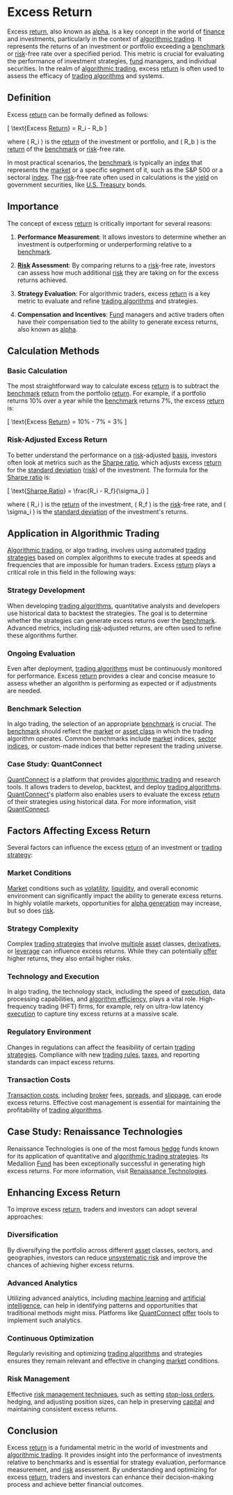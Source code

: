 # Excess Return

Excess [return](../r/return.md), also known as [alpha](../a/alpha.md), is a key concept in the world of [finance](../f/finance.md) and investments, particularly in the context of [algorithmic trading](../a/accountability.md). It represents the returns of an investment or portfolio exceeding a [benchmark](../b/benchmark.md) or [risk](../r/risk.md)-free rate over a specified period. This metric is crucial for evaluating the performance of investment strategies, [fund](../f/fund.md) managers, and individual securities. In the realm of [algorithmic trading](../a/accountability.md), excess [return](../r/return.md) is often used to assess the efficacy of [trading algorithms](../t/trading_algorithms.md) and systems.

## Definition

Excess [return](../r/return.md) can be formally defined as follows:

\[ \text{Excess [Return](../r/return.md)} = R_i - R_b \]

where \( R_i \) is the [return](../r/return.md) of the investment or portfolio, and \( R_b \) is the [return](../r/return.md) of the [benchmark](../b/benchmark.md) or [risk](../r/risk.md)-free rate.

In most practical scenarios, the [benchmark](../b/benchmark.md) is typically an [index](../i/index_instrument.md) that represents the [market](../m/market.md) or a specific segment of it, such as the S&P 500 or a sectoral [index](../i/index_instrument.md). The [risk](../r/risk.md)-free rate often used in calculations is the [yield](../y/yield.md) on government securities, like [U.S. Treasury](../u/u.s._treasury.md) bonds.

## Importance

The concept of excess [return](../r/return.md) is critically important for several reasons:

1. **Performance Measurement**: It allows investors to determine whether an investment is outperforming or underperforming relative to a [benchmark](../b/benchmark.md).
   
2. **[Risk](../r/risk.md) Assessment**: By comparing returns to a [risk](../r/risk.md)-free rate, investors can assess how much additional [risk](../r/risk.md) they are taking on for the excess returns achieved.
   
3. **Strategy Evaluation**: For algorithmic traders, excess [return](../r/return.md) is a key metric to evaluate and refine [trading algorithms](../t/trading_algorithms.md) and strategies.

4. **Compensation and Incentives**: [Fund](../f/fund.md) managers and active traders often have their compensation tied to the ability to generate excess returns, also known as [alpha](../a/alpha.md).

## Calculation Methods

### Basic Calculation

The most straightforward way to calculate excess [return](../r/return.md) is to subtract the [benchmark](../b/benchmark.md) [return](../r/return.md) from the portfolio [return](../r/return.md). For example, if a portfolio returns 10% over a year while the [benchmark](../b/benchmark.md) returns 7%, the excess [return](../r/return.md) is:

\[ \text{Excess [Return](../r/return.md)} = 10\% - 7\% = 3\% \]

### Risk-Adjusted Excess Return

To better understand the performance on a [risk](../r/risk.md)-adjusted [basis](../b/basis.md), investors often look at metrics such as the [Sharpe ratio](../s/sharpe_ratio.md), which adjusts excess [return](../r/return.md) for the [standard deviation](../s/standard_deviation.md) ([risk](../r/risk.md)) of the investment. The formula for the [Sharpe ratio](../s/sharpe_ratio.md) is:

\[ \text{[Sharpe Ratio](../s/sharpe_ratio.md)} = \frac{R_i - R_f}{\sigma_i} \]

where \( R_i \) is the [return](../r/return.md) of the investment, \( R_f \) is the [risk](../r/risk.md)-free rate, and \( \sigma_i \) is the [standard deviation](../s/standard_deviation.md) of the investment's returns.

## Application in Algorithmic Trading

[Algorithmic trading](../a/accountability.md), or algo trading, involves using automated [trading strategies](../t/trading_strategies.md) based on complex algorithms to execute trades at speeds and frequencies that are impossible for human traders. Excess [return](../r/return.md) plays a critical role in this field in the following ways:

### Strategy Development

When developing [trading algorithms](../t/trading_algorithms.md), quantitative analysts and developers use historical data to backtest the strategies. The goal is to determine whether the strategies can generate excess returns over the [benchmark](../b/benchmark.md). Advanced metrics, including [risk](../r/risk.md)-adjusted returns, are often used to refine these algorithms further.

### Ongoing Evaluation

Even after deployment, [trading algorithms](../t/trading_algorithms.md) must be continuously monitored for performance. Excess [return](../r/return.md) provides a clear and concise measure to assess whether an algorithm is performing as expected or if adjustments are needed.

### Benchmark Selection

In algo trading, the selection of an appropriate [benchmark](../b/benchmark.md) is crucial. The [benchmark](../b/benchmark.md) should reflect the [market](../m/market.md) or [asset class](../a/asset_class.md) in which the trading algorithm operates. Common benchmarks include [market](../m/market.md) indices, [sector indices](../s/sector_indices.md), or custom-made indices that better represent the trading universe.

### Case Study: QuantConnect

[QuantConnect](../q/quantconnect.md) is a platform that provides [algorithmic trading](../a/accountability.md) and research tools. It allows traders to develop, backtest, and deploy [trading algorithms](../t/trading_algorithms.md). [QuantConnect](../q/quantconnect.md)'s platform also enables users to evaluate the excess [return](../r/return.md) of their strategies using historical data. For more information, visit [QuantConnect](https://www.quantconnect.com/).

## Factors Affecting Excess Return

Several factors can influence the excess [return](../r/return.md) of an investment or [trading strategy](../t/trading_strategy.md):

### Market Conditions

[Market](../m/market.md) conditions such as [volatility](../v/volatility.md), [liquidity](../l/liquidity.md), and overall economic environment can significantly impact the ability to generate excess returns. In highly volatile markets, opportunities for [alpha generation](../a/alpha_generation.md) may increase, but so does [risk](../r/risk.md).

### Strategy Complexity

Complex [trading strategies](../t/trading_strategies.md) that involve [multiple](../m/multiple.md) [asset](../a/asset.md) classes, [derivatives](../d/derivatives.md), or [leverage](../l/leverage.md) can influence excess returns. While they can potentially [offer](../o/offer.md) higher returns, they also entail higher risks.

### Technology and Execution

In algo trading, the technology stack, including the speed of [execution](../e/execution.md), data processing capabilities, and [algorithm efficiency](../a/algorithm_efficiency.md), plays a vital role. High-frequency trading (HFT) firms, for example, rely on ultra-low latency [execution](../e/execution.md) to capture tiny excess returns at a massive scale.

### Regulatory Environment

Changes in regulations can affect the feasibility of certain [trading strategies](../t/trading_strategies.md). Compliance with new [trading rules](../t/trading_rules.md), [taxes](../t/taxes.md), and reporting standards can impact excess returns.

### Transaction Costs

[Transaction costs](../t/transaction_costs.md), including [broker](../b/broker.md) fees, [spreads](../s/spreads.md), and [slippage](../s/slippage.md), can erode excess returns. Effective cost management is essential for maintaining the profitability of [trading algorithms](../t/trading_algorithms.md).

## Case Study: Renaissance Technologies

Renaissance Technologies is one of the most famous [hedge](../h/hedge.md) funds known for its application of quantitative and [algorithmic trading strategies](../a/algorithmic_trading_strategies.md). Its Medallion [Fund](../f/fund.md) has been exceptionally successful in generating high excess returns. For more information, visit [Renaissance Technologies](https://www.rentec.com/).

## Enhancing Excess Return

To improve excess [return](../r/return.md), traders and investors can adopt several approaches:

### Diversification

By diversifying the portfolio across different [asset](../a/asset.md) classes, sectors, and geographies, investors can reduce [unsystematic risk](../u/unsystematic_risk.md) and improve the chances of achieving higher excess returns.

### Advanced Analytics

Utilizing advanced analytics, including [machine learning](../m/machine_learning.md) and [artificial intelligence](../a/artificial_intelligence_in_trading.md), can help in identifying patterns and opportunities that traditional methods might miss. Platforms like [QuantConnect](../q/quantconnect.md) [offer](../o/offer.md) tools to implement such analytics.

### Continuous Optimization

Regularly revisiting and optimizing [trading algorithms](../t/trading_algorithms.md) and strategies ensures they remain relevant and effective in changing [market](../m/market.md) conditions.

### Risk Management

Effective [risk management techniques](../r/risk_management_techniques.md), such as setting [stop-loss orders](../s/stop-loss_orders.md), hedging, and adjusting position sizes, can help in preserving [capital](../c/capital.md) and maintaining consistent excess returns.

## Conclusion

Excess [return](../r/return.md) is a fundamental metric in the world of investments and [algorithmic trading](../a/accountability.md). It provides insight into the performance of investments relative to benchmarks and is essential for strategy evaluation, performance measurement, and [risk](../r/risk.md) assessment. By understanding and optimizing for excess [return](../r/return.md), traders and investors can enhance their decision-making process and achieve better financial outcomes.